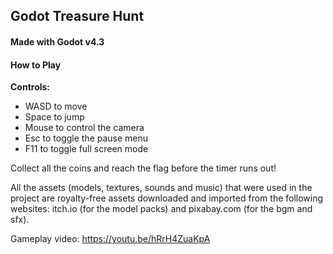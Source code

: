## Godot Treasure Hunt
#### Made with Godot v4.3

#### How to Play
**Controls:**
- WASD to move
- Space to jump
- Mouse to control the camera
- Esc to toggle the pause menu
- F11 to toggle full screen mode

Collect all the coins and reach the flag before the timer runs out!

All the assets (models, textures, sounds and music) that were used in the project are royalty-free assets downloaded and imported from the following websites: itch.io (for the model packs) and pixabay.com (for the bgm and sfx).

Gameplay video: https://youtu.be/hRrH4ZuaKpA
